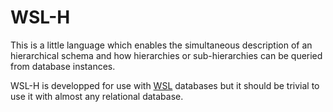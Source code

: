 # WSL-H

This is a little language which enables the simultaneous description of an
hierarchical schema and how hierarchies or sub-hierarchies can be queried from
database instances.

WSL-H is developped for use with
[WSL](http://jstimpfle.de/projects/wsl/main.html) databases but it should be
trivial to use it with almost any relational database.
